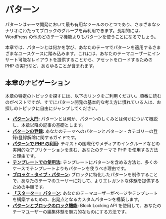 <!-- 
# Patterns
 -->

# パターン

<!-- 
Patterns are one of the most useful tools for theme development, allowing you to reuse groups of blocks across a wide variety of scenarios. Over time, you will likely use patterns more than any other theme feature available in WordPress.
 -->

パターンはテーマ開発において最も有用なツールのひとつであり、さまざまなシナリオにわたってブロックのグループを再利用できます。長期的には、WordPress の他のどのテーマ機能よりもパターンを使うことになるでしょう。

<!-- 
In this chapter, you will learn what patterns are and dive into the various use cases where you will apply them in your themes. This will include everything from providing insertable layouts to your theme users to running PHP for loading assets and even more.
 -->

本章では、パターンとは何かを学び、あなたのテーマでパターンを適用するさまざまなユースケースに踏み込みます。これには、あなたのテーマユーザーにインサート可能なレイアウトを提供することから、アセットをロードするための PHP の実行など、あらゆることが含まれます。

<!-- 
## Navigating this chapter
 -->

## 本章のナビゲーション

<!-- 
Use the following links to locate a specific topic within this chapter. It’s best to read them in order, but if you are already familiar with the basic tenets of pattern development, feel free to jump to the topic that you’re looking for.
 -->

本章の特定のトピックを探すには、以下のリンクをご利用ください。順番に読むのがベストですが、すでにパターン開発の基本的な考え方に慣れている人は、お探しのトピックに自由にジャンプしてください。

<!-- 
*   [**Introduction to Patterns**](https://developer.wordpress.org/themes/patterns/introduction-to-patterns/)**:** Provides an overview of what patterns are and how they work, giving you a foundation for later articles in the chapter.
*   [**Registering Patterns**](https://developer.wordpress.org/themes/patterns/registering-patterns/)**:** A guide on registering/unregistering patterns and pattern categories for your theme.
*   [**Using PHP in Patterns**](https://developer.wordpress.org/themes/patterns/using-php-in-patterns/)**:** How and why to use PHP in your themes, including practical applications like internationalizing text and including media.
*   [**Usage in Templates**](https://developer.wordpress.org/themes/patterns/usage-in-templates/)**:** How to include patterns in templates and why you should use them over templates in many cases.
*   [**Block Type Patterns**](https://developer.wordpress.org/themes/patterns/block-type-patterns/)**:** A walkthrough of creating block-specific patterns that offer a more elegant experience for your theme users.
*   [**Starter Patterns**](https://developer.wordpress.org/themes/patterns/starter-patterns/)**:** Building custom patterns as starting points for creating starting points for your theme users to build their pages and templates.
*   [**Patterns and Block Locking**](https://developer.wordpress.org/themes/patterns/patterns-and-block-locking/)**:** How to use the Block Locking API to curate the editing experience for your theme users.
 -->

*   [**パターン入門**](https://developer.wordpress.org/themes/patterns/introduction-to-patterns/)**:** パターンとは何か、パターンのしくみとは何かについて概説し、本章以降の記事の基礎とします。
*   [**パターンの登録**](https://developer.wordpress.org/themes/patterns/registering-patterns/)**:** あなたのテーマへのパターンとパターン・カテゴリーの登録/登録解除に関するガイドです。
*   [**パターンで PHP の利用**](https://developer.wordpress.org/themes/patterns/using-php-in-patterns/)**:** テキストの国際化やメディアのインクルードなどの実用的なアプリケーションを含む、あなたのテーマで PHP を使用する方法と理由です。
*   [**テンプレートでの使用法**](https://developer.wordpress.org/themes/patterns/usage-in-templates/)**:** テンプレートにパターンを含める方法と、多くのケースでテンプレートよりもパターンを使うべき理由です。
*   [**ブロック・タイプ・パターン**](https://developer.wordpress.org/themes/patterns/block-type-patterns/)**:** ブロックに特化したパターンを制作することで、あなたのテーマのユーザーに対して、よりエレガントな体験を提供するための手順です。
*   [**「スターター」パターン**](https://developer.wordpress.org/themes/patterns/starter-patterns/)**:** あなたのテーマユーザーがページやテンプレートを構築するための、出発点となるカスタムパターンを構築します。
*   [**パターンとブロックのロック機能**](https://developer.wordpress.org/themes/patterns/patterns-and-block-locking/)**:** Block Locking API を使用して、あなたのテーマユーザーの編集体験を魅力的なものにする方法です。